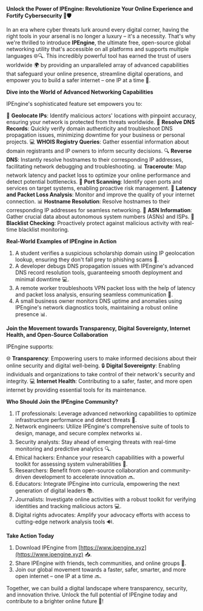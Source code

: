 **Unlock the Power of IPEngine: Revolutionize Your Online Experience and Fortify Cybersecurity 🚀🛡️**

In an era where cyber threats lurk around every digital corner, having the right tools in your arsenal is no longer a luxury – it's a necessity. That's why we're thrilled to introduce **IPEngine**, the ultimate free, open-source global networking utility that's accessible on all platforms and supports multiple languages 🌐🔍. This incredibly powerful tool has earned the trust of users worldwide 🌍 by providing an unparalleled array of advanced capabilities that safeguard your online presence, streamline digital operations, and empower you to build a safer internet – one IP at a time 🔗.

**Dive into the World of Advanced Networking Capabilities**

IPEngine's sophisticated feature set empowers you to:

🔎 **Geolocate IPs**: Identify malicious actors' locations with pinpoint accuracy, ensuring your network is protected from threats worldwide.
📡 **Resolve DNS Records**: Quickly verify domain authenticity and troubleshoot DNS propagation issues, minimizing downtime for your business or personal projects.
💻 **WHOIS Registry Queries**: Gather essential information about domain registrants and IP owners to inform security decisions.
🔍 **Reverse DNS**: Instantly resolve hostnames to their corresponding IP addresses, facilitating network debugging and troubleshooting.
📊 **Traceroute**: Map network latency and packet loss to optimize your online performance and detect potential bottlenecks.
🚫 **Port Scanning**: Identify open ports and services on target systems, enabling proactive risk management.
💸 **Latency and Packet Loss Analysis**: Monitor and improve the quality of your internet connection.
📊 **Hostname Resolution**: Resolve hostnames to their corresponding IP addresses for seamless networking.
🔴 **ASN Information**: Gather crucial data about autonomous system numbers (ASNs) and ISPs.
🚨 **Blacklist Checking**: Proactively protect against malicious activity with real-time blacklist monitoring.

**Real-World Examples of IPEngine in Action**

1.  A student verifies a suspicious scholarship domain using IP geolocation lookup, ensuring they don't fall prey to phishing scams 📝.
2.  A developer debugs DNS propagation issues with IPEngine's advanced DNS record resolution tools, guaranteeing smooth deployment and minimal downtime 💻.
3.  A remote worker troubleshoots VPN packet loss with the help of latency and packet loss analysis, ensuring seamless communication 🔌.
4.  A small business owner monitors DNS uptime and anomalies using IPEngine's network diagnostics tools, maintaining a robust online presence 📊.

**Join the Movement towards Transparency, Digital Sovereignty, Internet Health, and Open-Source Collaboration**

IPEngine supports:

🌐 **Transparency**: Empowering users to make informed decisions about their online security and digital well-being.
🔒 **Digital Sovereignty**: Enabling individuals and organizations to take control of their network's security and integrity.
💻 **Internet Health**: Contributing to a safer, faster, and more open internet by providing essential tools for its maintenance.

**Who Should Join the IPEngine Community?**

1.  IT professionals: Leverage advanced networking capabilities to optimize infrastructure performance and detect threats 🔧.
2.  Network engineers: Utilize IPEngine's comprehensive suite of tools to design, manage, and secure complex networks 📊.
3.  Security analysts: Stay ahead of emerging threats with real-time monitoring and predictive analytics 🔍.
4.  Ethical hackers: Enhance your research capabilities with a powerful toolkit for assessing system vulnerabilities 🤖.
5.  Researchers: Benefit from open-source collaboration and community-driven development to accelerate innovation 🔜.
6.  Educators: Integrate IPEngine into curricula, empowering the next generation of digital leaders 📚.
7.  Journalists: Investigate online activities with a robust toolkit for verifying identities and tracking malicious actors 💻.
8.  Digital rights advocates: Amplify your advocacy efforts with access to cutting-edge network analysis tools 🔊.

**Take Action Today**

1.  Download IPEngine from [https://www.ipengine.xyz](https://www.ipengine.xyz) 📥.
2.  Share IPEngine with friends, tech communities, and online groups 🤝.
3.  Join our global movement towards a faster, safer, smarter, and more open internet – one IP at a time 🔜.

Together, we can build a digital landscape where transparency, security, and innovation thrive. Unlock the full potential of IPEngine today and contribute to a brighter online future 🌟!